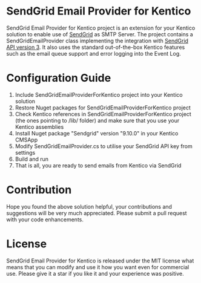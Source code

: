 # SendGrid Email Provider for Kentico
SendGrid Email Provider for Kentico project is an extension for your Kentico solution to enable use of [SendGrid](https://sendgrid.com/) as SMTP Server. The project contains a SendGridEmailProvider class implementing the integration with [SendGrid API version 3](https://sendgrid.com/docs/API_Reference/api_v3.html). It also uses the standard out-of-the-box Kentico features such as the email queue support and error logging into the Event Log.

# Configuration Guide
1. Include SendGridEmailProviderForKentico project into your Kentico solution
1. Restore Nuget packages for SendGridEmailProviderForKentico project
1. Check Kentico references in SendGridEmailProviderForKentico project (the ones pointing to /lib/ folder) and make sure that you use your Kentico assemblies 
1. Install Nuget package "Sendgrid" version "9.10.0" in your Kentico CMSApp
1. Modify SendGridEmailProvider.cs to utilise your SendGrid API key from settings
1. Build and run
1. That is all, you are ready to send emails from Kentico via SendGrid

# Contribution
Hope you found the above solution helpful, your contributions and suggestions will be very much appreciated. Please submit a pull request with your code enhancements.

# License
SendGrid Email Provider for Kentico is released under the MIT license what means that you can modify and use it how you want even for commercial use. Please give it a star if you like it and your experience was positive.
